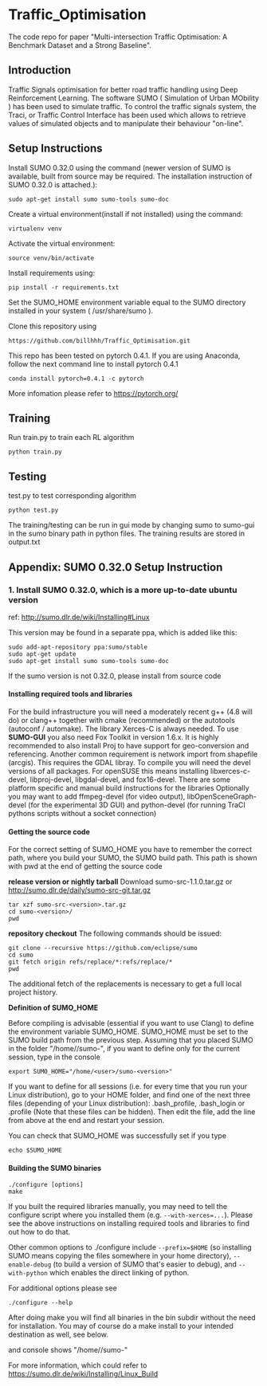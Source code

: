 # Traffic_Optimisation

The code repo for paper "Multi-intersection Traffic Optimisation: A Benchmark Dataset and a Strong Baseline".

## Introduction

Traffic Signals optimisation for better road traffic handling using Deep Reinforcement Learning. The software SUMO ( Simulation of Urban MObility ) has been used to simulate traffic. To control the traffic signals system, the Traci, or Traffic Control Interface has been used which allows to retrieve values of simulated objects and to manipulate their behaviour "on-line".

## Setup Instructions

Install SUMO 0.32.0 using the command (newer version of SUMO is available, built from source may be required. The installation instruction of SUMO 0.32.0 is attached.): 

`sudo apt-get install sumo sumo-tools sumo-doc`

Create a virtual environment(install if not installed) using the command:

`virtualenv venv`

Activate the virtual environment:

`source venv/bin/activate`

Install requirements using:

`pip install -r requirements.txt`

Set the SUMO_HOME environment variable equal to the SUMO directory installed in your system ( /usr/share/sumo ).

Clone this repository using

`https://github.com/billhhh/Traffic_Optimisation.git`

This repo has been tested on pytorch 0.4.1.
If you are using Anaconda, follow the next command line to install pytorch 0.4.1

```
conda install pytorch=0.4.1 -c pytorch
```

More infomation please refer to https://pytorch.org/

## Training

Run train.py to train each RL algorithm

```commandline
python train.py
```

## Testing

test.py to test corresponding algorithm

```commandline
python test.py
```

The training/testing can be run in gui mode by changing sumo to sumo-gui in the sumo binary path in python files. The training results are stored in output.txt

## Appendix: SUMO 0.32.0 Setup Instruction

### 1. Install SUMO 0.32.0, which is a more up-to-date ubuntu version

ref: http://sumo.dlr.de/wiki/Installing#Linux

This version may be found in a separate ppa, which is added like this:

```
sudo add-apt-repository ppa:sumo/stable
sudo apt-get update
sudo apt-get install sumo sumo-tools sumo-doc
```

If the sumo version is not 0.32.0, please install from source code

#### Installing required tools and libraries

For the build infrastructure you will need a moderately recent g++ (4.8 will do) or clang++ together with cmake (recommended) or the autotools (autoconf / automake).
The library Xerces-C is always needed. To use **SUMO-GUI** you also need Fox Toolkit in version 1.6.x. It is highly recommended to also install Proj to have support for geo-conversion and referencing. Another common requirement is network import from shapefile (arcgis). This requires the GDAL libray. To compile you will need the devel versions of all packages. For openSUSE this means installing libxerces-c-devel, libproj-devel, libgdal-devel, and fox16-devel. There are some platform specific and manual build instructions for the libraries
Optionally you may want to add ffmpeg-devel (for video output), libOpenSceneGraph-devel (for the experimental 3D GUI) and python-devel (for running TraCI pythons scripts without a socket connection)

#### Getting the source code

For the correct setting of SUMO_HOME you have to remember the correct path, where you build your SUMO, the SUMO build path. This path is shown with pwd at the end of getting the source code

**release version or nightly tarball**
Download sumo-src-1.1.0.tar.gz or http://sumo.dlr.de/daily/sumo-src-git.tar.gz

```commandline
tar xzf sumo-src-<version>.tar.gz
cd sumo-<version>/
pwd
```

**repository checkout**
The following commands should be issued:

```commandline
git clone --recursive https://github.com/eclipse/sumo
cd sumo
git fetch origin refs/replace/*:refs/replace/*
pwd
```

The additional fetch of the replacements is necessary to get a full local project history.

**Definition of SUMO_HOME**

Before compiling is advisable (essential if you want to use Clang) to define the environment variable SUMO_HOME. SUMO_HOME must be set to the SUMO build path from the previous step. Assuming that you placed SUMO in the folder "/home/<user>/sumo-<version>", if you want to define only for the current session, type in the console

```commandline
export SUMO_HOME="/home/<user>/sumo-<version>"
```

If you want to define for all sessions (i.e. for every time that you run your Linux distribution), go to your HOME folder, and find one of the next three files (depending of your Linux distribution): .bash_profile, .bash_login or .profile (Note that these files can be hidden). Then edit the file, add the line from above at the end and restart your session.

You can check that SUMO_HOME was successfully set if you type

```commandline
echo $SUMO_HOME
```

#### Building the SUMO binaries

```commandline
./configure [options]
make
```

If you built the required libraries manually, you may need to tell the configure script where you installed them (e.g. `--with-xerces=...`). Please see the above instructions on installing required tools and libraries to find out how to do that.

Other common options to ./configure include `--prefix=$HOME` (so installing SUMO means copying the files somewhere in your home directory), `--enable-debug` (to build a version of SUMO that's easier to debug), and `--with-python` which enables the direct linking of python.

For additional options please see

```commandline
./configure --help
```

After doing make you will find all binaries in the bin subdir without the need for installation. You may of course do a make install to your intended destination as well, see below.

and console shows "/home/<user>/sumo-<version>"

For more information, which could refer to https://sumo.dlr.de/wiki/Installing/Linux_Build
